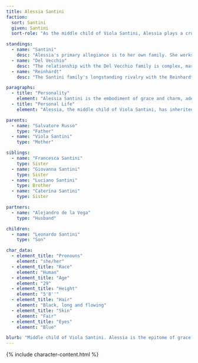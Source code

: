 ```yaml
---
title: Alessia Santini
faction: 
  sort: Santini
  given: Santini
  sort-role: "As the middle child of Viola Santini, Alessia plays a crucial role in managing the family's social affairs. Her grace and charm make her a prominent figure at exclusive gatherings, where she skillfully forges alliances and strengthens the family's network. Alessia's ability to handle the intricacies of high society ensures that the Santini family maintains its esteemed position and continues to wield significant influence in Sen."

standings:
  - name: "Santini"
    desc: "Alessia's primary allegiance is to her own family. She works diligently to support her mother, Viola Santini, and her siblings in their endeavors, using her social connections to advance the family's interests. Alessia's loyalty to the Santini family is unwavering, and she is committed to upholding their legacy of power and influence."
  - name: "Del Vecchio"
    desc: "The relationship with the Del Vecchio family is complex, marked by both cooperation and rivalry. Alessia's sister Sofia is married to Marco Del Vecchio, creating familial ties that require careful navigation. While the two families share common goals, historical tensions and differing interests necessitate a delicate balance in their interactions."
  - name: "Reinhardt"
    desc: "The Santini family's longstanding rivalry with the Reinhardts adds another layer of complexity to Alessia's social maneuverings. The failed marriage between Francesca Santini and Karl Reinhardt has left a legacy of bitterness, requiring Alessia to tread carefully in her dealings with the Reinhardts. Despite these challenges, Alessia's diplomatic skills help manage these strained relations."

paragraphs:
  - title: "Personality"
    element: "Alessia Santini is the embodiment of grace and charm, adept at navigating the complex social circles of Sen's aristocracy. While she appears to live a life of luxury and leisure, her keen networking skills and social acumen are vital assets to the Santini family's influence. Alessia's charismatic and strategic nature allows her to manage the family's social connections effectively, ensuring their continued prominence and respect within Sen's elite circles."
  - title: "Personal Life"
    element: "Alessia, the middle child of Viola Santini, has inherited her family's sharp intellect and social prowess. Her marriage to Alejandro de la Vega, a paladin of the Order of the Open Hand, underscores her commitment to both family and duty. Despite her husband's unfamiliarity with aristocratic life, Alessia's ability to bridge the gap between their worlds highlights her adaptability and devotion. Together, they have a son, Leonardo Santini, who is the center of their lives. Alessia's commitment to her family is unwavering, and she strives to protect and support them at all costs."

parents:
  - name: "Salvatore Russo"
    type: "Father"
  - name: "Viola Santini"
    type: "Mother"

siblings:
  - name: "Francesca Santini"
    type: Sister
  - name: "Giovanna Santini"
    type: Sister
  - name: "Luciano Santini"
    type: Brother
  - name: "Caterina Santini"
    type: Sister

partners: 
  - name: "Alejandro de la Vega"
    type: "Husband"

children:
  - name: "Leonardo Santini"
    type: "Son"

char_data:
  - element_title: "Pronouns"
    element: "she/her"
  - element_title: "Race"
    element: "Human"
  - element_title: "Age"
    element: "29"
  - element_title: "Height"
    element: "5'8''"
  - element_title: "Hair"
    element: "Black, long and flowing"
  - element_title: "Skin"
    element: "Fair"
  - element_title: "Eyes"
    element: "Blue"

blurb: "Middle child of Viola Santini. Alessia is the epitome of grace and charm, often seen at the most exclusive gatherings. While she appears to live a life of luxury and leisure, Alessia is highly adept at networking and handling the family's social connections."
---
```


{% include character-content.html %}